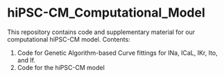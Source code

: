 # hiPSC-CM_Computational_Model
This repository contains code and supplementary material for our computational hiPSC-CM model.
Contents:
1. Code for Genetic Algorithm-based Curve fittings for INa, ICaL, IKr, Ito, and If.
2. Code for the hiPSC-CM model
